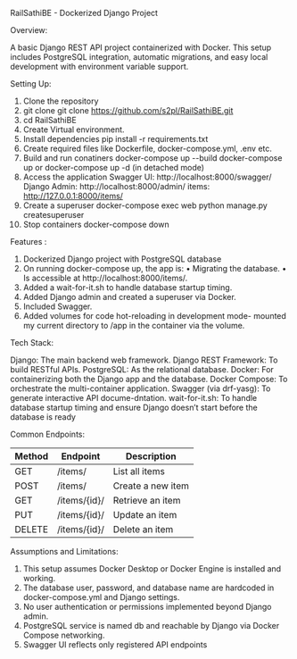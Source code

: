 RailSathiBE - Dockerized Django Project

Overview:

A basic Django REST API project containerized with Docker. This setup includes PostgreSQL integration, automatic migrations, and easy local development with environment variable support.

Setting Up: 

1.	Clone the repository
2.	git clone git clone https://github.com/s2pl/RailSathiBE.git
3.	cd RailSathiBE
4.  Create Virtual environment.
5.  Install dependencies
    pip install -r requirements.txt
6. Create required files like Dockerfile, docker-compose.yml, .env etc.
7.  Build and run conatiners 
    docker-compose up --build 
    docker-compose up
        or
    docker-compose up -d (in detached mode)
8.	Access the application
        Swagger UI: http://localhost:8000/swagger/
        Django Admin: http://localhost:8000/admin/
        items: http://127.0.0.1:8000/items/
7.	Create a superuser
    docker-compose exec web python manage.py createsuperuser
9.	Stop containers
    docker-compose down

Features : 

1.  Dockerized Django project with PostgreSQL database
2.  On running docker-compose up, the app is:
	•	Migrating the database.
	•	Is accessible at http://localhost:8000/items/.
4.  Added a wait-for-it.sh  to handle database startup timing.
5.  Added Django admin and created a superuser via Docker.
6.  Included Swagger.
7.  Added volumes for code hot-reloading in development mode- mounted my current directory  to /app in the container via the volume.

Tech Stack:

Django: The main backend web framework.
Django REST Framework: To build RESTful APIs.
PostgreSQL: As the relational database.
Docker: For containerizing both the Django app and the database.
Docker Compose: To orchestrate the multi-container application.
Swagger (via drf-yasg): To generate interactive API docume-dntation.
wait-for-it.sh: To handle database startup timing and ensure Django doesn’t start before the database is ready


Common Endpoints:

|Method  | Endpoint             | Description               |
|--------|----------------------|---------------------------|
| GET    | /items/              | List all items            |
| POST   | /items/              | Create a new item         |
| GET    | /items/{id}/         | Retrieve an item          |
| PUT    | /items/{id}/         | Update an item            |
| DELETE | /items/{id}/         | Delete an item            |

Assumptions and Limitations:

1. This setup assumes Docker Desktop or Docker Engine is installed and working.
2. The database user, password, and database name are hardcoded in docker-compose.yml and Django settings.
3. No user authentication or permissions implemented beyond Django admin.
4. PostgreSQL service is named db and reachable by Django via Docker Compose networking.
5. Swagger UI reflects only registered API endpoints